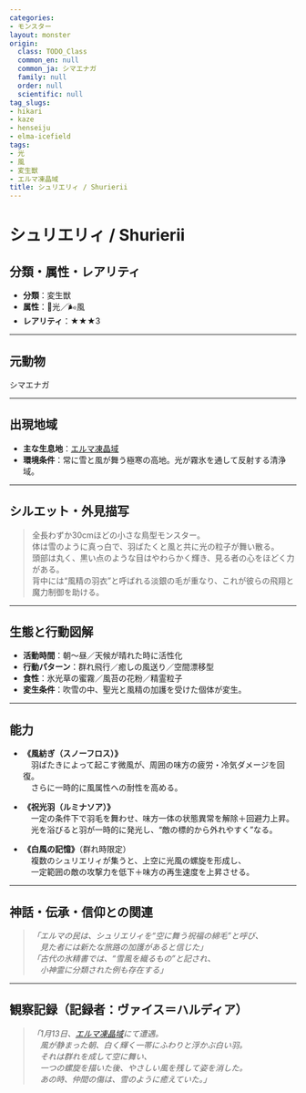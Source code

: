 ```yaml
---
categories:
- モンスター
layout: monster
origin:
  class: TODO_Class
  common_en: null
  common_ja: シマエナガ
  family: null
  order: null
  scientific: null
tag_slugs:
- hikari
- kaze
- henseiju
- elma-icefield
tags:
- 光
- 風
- 変生獣
- エルマ凍晶域
title: シュリエリィ / Shurierii
---
```


# シュリエリィ / Shurierii

## 分類・属性・レアリティ

* **分類**：変生獣  
* **属性**：🌟光／🌬風  
* **レアリティ**：★★★3

---

## 元動物

シマエナガ

---

## 出現地域

* **主な生息地**：[エルマ凍晶域](../place/elma_icefield.md)  
* **環境条件**：常に雪と風が舞う極寒の高地。光が霧氷を通して反射する清浄域。

---

## シルエット・外見描写

> 全長わずか30cmほどの小さな鳥型モンスター。  
> 体は雪のように真っ白で、羽ばたくと風と共に光の粒子が舞い散る。  
> 頭部は丸く、黒い点のような目はやわらかく輝き、見る者の心をほどく力がある。  
> 背中には“風精の羽衣”と呼ばれる淡銀の毛が重なり、これが彼らの飛翔と魔力制御を助ける。

---

## 生態と行動図解

* **活動時間**：朝〜昼／天候が晴れた時に活性化  
* **行動パターン**：群れ飛行／癒しの風送り／空間漂移型  
* **食性**：氷光草の蜜霧／風苔の花粉／精霊粒子  
* **変生条件**：吹雪の中、聖光と風精の加護を受けた個体が変生。

---

## 能力

* **《風紡ぎ（スノーフロス）》**  
　羽ばたきによって起こす微風が、周囲の味方の疲労・冷気ダメージを回復。  
　さらに一時的に風属性への耐性を高める。

* **《祝光羽（ルミナソア）》**  
　一定の条件下で羽毛を舞わせ、味方一体の状態異常を解除＋回避力上昇。  
　光を浴びると羽が一時的に発光し、“敵の標的から外れやすく”なる。

* **《白風の記憶》**（群れ時限定）  
　複数のシュリエリィが集うと、上空に光風の螺旋を形成し、  
　一定範囲の敵の攻撃力を低下＋味方の再生速度を上昇させる。

---

## 神話・伝承・信仰との関連

> *「エルマの民は、シュリエリィを“空に舞う祝福の綿毛”と呼び、  
　見た者には新たな旅路の加護があると信じた」*  
> *「古代の氷精書では、“雪風を織るもの”と記され、  
　小神霊に分類された例も存在する」*

---

## 観察記録（記録者：ヴァイス＝ハルディア）

> *「1月13日、[エルマ凍晶域](../place/elma_icefield.md)にて遭遇。  
　風が静まった朝、白く輝く一帯にふわりと浮かぶ白い羽。  
　それは群れを成して空に舞い、  
　一つの螺旋を描いた後、やさしい風を残して姿を消した。  
　あの時、仲間の傷は、雪のように癒えていた。」*